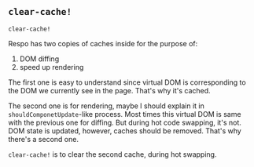 ## `clear-cache!`

```cirru
clear-cache!
```

Respo has two copies of caches inside for the purpose of:

1. DOM diffing
2. speed up rendering

The first one is easy to understand since virtual DOM is corresponding to the DOM we currently see in the page. That's why it's cached.

The second one is for rendering, maybe I should explain it in `shouldComponetUpdate`-like process. Most times this virtual DOM is same with the previous one for diffing. But during hot code swapping, it's not. DOM state is updated, however, caches should be removed. That's why there's a second one.

`clear-cache!` is to clear the second cache, during hot swapping.
